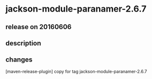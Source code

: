 # jackson-module-paranamer-2.6.7

## release on 20160606

## description

## changes

[maven-release-plugin] copy for tag jackson-module-paranamer-2.6.7

